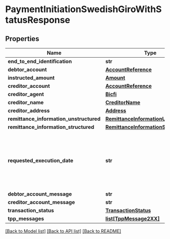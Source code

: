 # PaymentInitiationSwedishGiroWithStatusResponse

## Properties
Name | Type | Description | Notes
------------ | ------------- | ------------- | -------------
**end_to_end_identification** | **str** |  | [optional] 
**debtor_account** | [**AccountReference**](AccountReference.md) |  | 
**instructed_amount** | [**Amount**](Amount.md) |  | 
**creditor_account** | [**AccountReference**](AccountReference.md) |  | 
**creditor_agent** | [**Bicfi**](Bicfi.md) |  | [optional] 
**creditor_name** | [**CreditorName**](CreditorName.md) |  | 
**creditor_address** | [**Address**](Address.md) |  | [optional] 
**remittance_information_unstructured** | [**RemittanceInformationUnstructured**](RemittanceInformationUnstructured.md) |  | [optional] 
**remittance_information_structured** | [**RemittanceInformationStructured**](RemittanceInformationStructured.md) |  | [optional] 
**requested_execution_date** | **str** | Date when payment is scheduled to be executed in ISO-Date Format, e.g. 2020-10-30 | [optional] 
**debtor_account_message** | **str** |  | [optional] 
**creditor_account_message** | **str** |  | [optional] 
**transaction_status** | [**TransactionStatus**](TransactionStatus.md) |  | [optional] 
**tpp_messages** | [**list[TppMessage2XX]**](TppMessage2XX.md) |  | [optional] 

[[Back to Model list]](../README.md#documentation-for-models) [[Back to API list]](../README.md#documentation-for-api-endpoints) [[Back to README]](../README.md)

